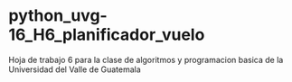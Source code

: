 # python_uvg-16_H6_planificador_vuelo
Hoja de trabajo 6 para la clase de algoritmos y programacion basica de la Universidad del Valle de Guatemala
